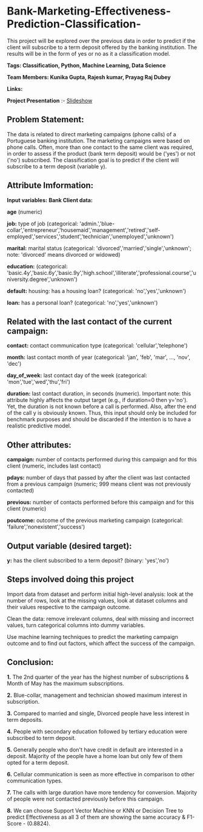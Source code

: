# Bank-Marketing-Effectiveness-Prediction-Classification-

This project will be explored over the previous data in order to predict if the client will subscribe to a term deposit offered by the banking institution. The results will be in the form of yes or no as it a classification model.

**Tags: Classification, Python, Machine Learning, Data Science**

**Team Members: Kunika Gupta, Rajesh kumar, Prayag Raj Dubey**

**Links:**

**Project Presentation** :- [Slideshow](https://docs.google.com/presentation/d/1rGTdPkCRbSpQVaEzcS4-4Qb7lEKr05FLd8bCoge5N18/edit?usp=sharing)

## Problem Statement:
The data is related to direct marketing campaigns (phone calls) of a Portuguese banking institution. The marketing campaigns were based on phone calls. Often, more than one contact to the same client was required, in order to assess if the product (bank term deposit) would be ('yes') or not ('no') subscribed. The classification goal is to predict if the client will subscribe to a term deposit (variable y).

## Attribute Imformation:
**Input variables:**
**Bank Client data:**

**age**
(numeric)

**job:**
type of job (categorical: 'admin.','blue-collar','entrepreneur','housemaid','management','retired','self-employed','services','student','technician','unemployed','unknown')

**marital:**
marital status (categorical: 'divorced','married','single','unknown'; note: 'divorced' means divorced or widowed)

**education:**
(categorical: 'basic.4y','basic.6y','basic.9y','high.school','illiterate','professional.course','university.degree','unknown')

**default:**
housing: has a housing loan? (categorical: 'no','yes','unknown')

**loan:**
has a personal loan? (categorical: 'no','yes','unknown')

## Related with the last contact of the current campaign:

**contact:**
contact communication type (categorical: 'cellular','telephone')

**month:**
last contact month of year (categorical: 'jan', 'feb', 'mar', ..., 'nov', 'dec')

**day_of_week:**
last contact day of the week (categorical: 'mon','tue','wed','thu','fri')

**duration:**
last contact duration, in seconds (numeric). Important note: this attribute highly affects the output target (e.g., if duration=0 then y='no'). Yet, the duration is not known before a call is performed. Also, after the end of the call y is obviously known. Thus, this input should only be included for benchmark purposes and should be discarded if the intention is to have a realistic predictive model.

## Other attributes:

**campaign:**
number of contacts performed during this campaign and for this client (numeric, includes last contact)

**pdays:**
number of days that passed by after the client was last contacted from a previous campaign (numeric; 999 means client was not previously contacted)

**previous:**
number of contacts performed before this campaign and for this client (numeric)

**poutcome:**
outcome of the previous marketing campaign (categorical: 'failure','nonexistent','success')

## Output variable (desired target):

**y:**
has the client subscribed to a term deposit? (binary: 'yes','no')

## Steps involved doing this project

Import data from dataset and perform initial high-level analysis: look at the number of rows, look at the missing values, look at dataset columns and their values respective to the campaign outcome.

Clean the data: remove irrelevant columns, deal with missing and incorrect values, turn categorical columns into dummy variables.

Use machine learning techniques to predict the marketing campaign outcome and to find out factors, which affect the success of the campaign.

## Conclusion:

**1.** The 2nd quarter of the year has the highest number of subscriptions & Month of May has the maximum subscriptions.

**2.** Blue-collar, management and technician showed maximum interest in subscription.

**3.** Compared to married and single, Divorced people have less interest in term deposits.

**4.** People with secondary education followed by tertiary education were subscribed to term deposit.

**5.** Generally people who don't have credit in default are interested in a deposit. Majority of the people have a home loan but only few of them opted for a term deposit.

**6.** Cellular communication is seen as more effective in comparison to other communication types.

**7.** The calls with large duration have more tendency for conversion. Majority of people were not contacted previously before this campaign.

**8.** We can choose Support Vector Machine or KNN or Decision Tree to predict Effectiveness as all 3 of them are showing the same accuracy & F1- Score - (0.8824).
